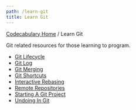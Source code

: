 ```yaml
---
path: /learn-git
title: Learn Git
---
```

<!-- ---title: Learn Git -->
[Codecabulary Home](/) / Learn Git

Git related resources for those learning to program.

* [Git Lifecycle](/learn-git/git-lifecycle)
* [Git Log](/learn-git/git-log)
* [Git Merging](/learn-git/git-merging)
* [Git Shortcuts](/learn-git/git-shortcuts)
* [Interactive Rebasing](/learn-git/interactive-rebasing)
* [Remote Repositories](/learn-git/remote-repositories)
* [Starting A Git Project](/learn-git/starting-a-git-project)
* [Undoing In Git](/learn-git/undoing-in-git)
